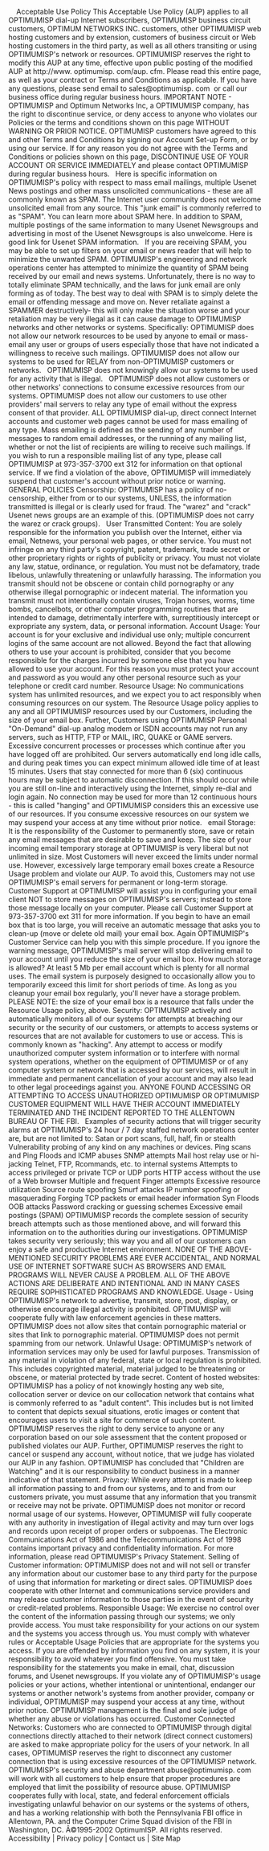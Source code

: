     Acceptable Use Policy This Acceptable Use Policy (AUP) applies to all OPTIMUMISP dial-up Internet subscribers, OPTIMUMISP business circuit customers, OPTIMUM NETWORKS INC. customers, other OPTIMUMISP web hosting customers and by extension, customers of business circuit or Web hosting customers in the third party, as well as all others transiting or using OPTIMUMISP's network or resources. OPTIMUMISP reserves the right to modify this AUP at any time, effective upon public posting of the modified AUP at http://www. optimumisp. com/aup. cfm. Please read this entire page, as well as your contract or Terms and Conditions as applicable. If you have any questions, please send email to sales@optimumisp. com  or call our business office during regular business hours. IMPORTANT NOTE - OPTIMUMISP and Optimum Networks Inc, a OPTIMUMISP company, has the right to discontinue service, or deny access to anyone who violates our Policies or the terms and conditions shown on this page WITHOUT WARNING OR PRIOR NOTICE. OPTIMUMISP customers have agreed to this and other Terms and Conditions by signing our Account Set-up Form, or by using our service. If for any reason you do not agree with the Terms and Conditions or policies shown on this page, DISCONTINUE USE OF YOUR ACCOUNT OR SERVICE IMMEDIATELY and please contact OPTIMUMISP during regular business hours.   Here is specific information on OPTIMUMISP's policy with respect to mass email mailings, multiple Usenet News postings and other mass unsolicited communications - these are all commonly known as SPAM. The Internet user community does not welcome unsolicited email from any source. This "junk email" is commonly referred to as "SPAM". You can learn more about SPAM here. In addition to SPAM, multiple postings of the same information to many Usenet Newsgroups and advertising in most of the Usenet Newsgroups is also unwelcome. Here is good link for Usenet SPAM information.   If you are receiving SPAM, you may be able to set up filters on your email or news reader that will help to minimize the unwanted SPAM. OPTIMUMISP's engineering and network operations center has attempted to minimize the quantity of SPAM being received by our email and news systems. Unfortunately, there is no way to totally eliminate SPAM technically, and the laws for junk email are only forming as of today. The best way to deal with SPAM is to simply delete the email or offending message and move on. Never retaliate against a SPAMMER destructively- this will only make the situation worse and your retaliation may be very illegal as it can cause damage to OPTIMUMISP networks and other networks or systems. Specifically: OPTIMUMISP does not allow our network resources to be used by anyone to email or mass-email any user or groups of users especially those that have not indicated a willingness to receive such mailings. OPTIMUMISP does not allow our systems to be used for RELAY from non-OPTIMUMISP customers or networks.   OPTIMUMISP does not knowingly allow our systems to be used for any activity that is illegal.   OPTIMUMISP does not allow customers or other networks' connections to consume excessive resources from our systems. OPTIMUMISP does not allow our customers to use other providers' mail servers to relay any type of email without the express consent of that provider. ALL OPTIMUMISP dial-up, direct connect Internet accounts and customer web pages cannot be used for mass emailing of any type. Mass emailing is defined as the sending of any number of messages to random email addresses, or the running of any mailing list, whether or not the list of recipients are willing to receive such mailings. If you wish to run a responsible mailing list of any type, please call OPTIMUMISP at 973-357-3700 ext 312 for information on that optional service. If we find a violation of the above, OPTIMUMISP will immediately suspend that customer's account without prior notice or warning.   GENERAL POLICIES Censorship: OPTIMUMISP has a policy of no-censorship, either from or to our systems, UNLESS, the information transmitted is illegal or is clearly used for fraud. The "warez" and "crack" Usenet news groups are an example of this. (OPTIMUMISP does not carry the warez or crack groups).   User Transmitted Content: You are solely responsible for the information you publish over the Internet, either via email, Netnews, your personal web pages, or other service. You must not infringe on any third party's copyright, patent, trademark, trade secret or other proprietary rights or rights of publicity or privacy. You must not violate any law, statue, ordinance, or regulation. You must not be defamatory, trade libelous, unlawfully threatening or unlawfully harassing. The information you transmit should not be obscene or contain child pornography or any otherwise illegal pornographic or indecent material. The information you transmit must not intentionally contain viruses, Trojan horses, worms, time bombs, cancelbots, or other computer programming routines that are intended to damage, detrimentally interfere with, surreptitiously intercept or expropriate any system, data, or personal information. Account Usage: Your account is for your exclusive and individual use only; multiple concurrent logins of the same account are not allowed. Beyond the fact that allowing others to use your account is prohibited, consider that you become responsible for the charges incurred by someone else that you have allowed to use your account. For this reason you must protect your account and password as you would any other personal resource such as your telephone or credit card number. Resource Usage: No communications system has unlimited resources, and we expect you to act responsibly when consuming resources on our system. The Resource Usage policy applies to any and all OPTIMUMISP resources used by our Customers, including the size of your email box. Further, Customers using OPTIMUMISP Personal "On-Demand" dial-up analog modem or ISDN accounts may not run any servers, such as HTTP, FTP or MAIL, IRC, QUAKE or GAME servers. Excessive concurrent processes or processes which continue after you have logged off are prohibited. Our servers automatically end long idle calls, and during peak times you can expect minimum allowed idle time of at least 15 minutes. Users that stay connected for more than 6 (six) continuous hours may be subject to automatic disconnection. If this should occur while you are still on-line and interactively using the Internet, simply re-dial and login again. No connection may be used for more than 12 continuous hours - this is called "hanging" and OPTIMUMISP considers this an excessive use of our resources. If you consume excessive resources on our system we may suspend your access at any time without prior notice.   email Storage: It is the responsibility of the Customer to permanently store, save or retain any email messages that are desirable to save and keep. The size of your incoming email temporary storage at OPTIMUMISP is very liberal but not unlimited in size. Most Customers will never exceed the limits under normal use. However, excessively large temporary email boxes create a Resource Usage problem and violate our AUP. To avoid this, Customers may not use OPTIMUMISP's email servers for permanent or long-term storage. Customer Support at OPTIMUMISP will assist you in configuring your email client NOT to store messages on OPTIMUMISP's servers; instead to store those message locally on your computer. Please call Customer Support at 973-357-3700 ext 311 for more information. If you begin to have an email box that is too large, you will receive an automatic message that asks you to clean-up (move or delete old mail) your email box. Again OPTIMUMISP's Customer Service can help you with this simple procedure. If you ignore the warning message, OPTIMUMISP's mail server will stop delivering email to your account until you reduce the size of your email box. How much storage is allowed? At least 5 Mb per email account which is plenty for all normal uses. The email system is purposely designed to occasionally allow you to temporarily exceed this limit for short periods of time. As long as you cleanup your email box regularly, you'll never have a storage problem. PLEASE NOTE: the size of your email box is a resource that falls under the Resource Usage policy, above. Security: OPTIMUMISP actively and automatically monitors all of our systems for attempts at breaching our security or the security of our customers, or attempts to access systems or resources that are not available for customers to use or access. This is commonly known as "hacking". Any attempt to access or modify unauthorized computer system information or to interfere with normal system operations, whether on the equipment of OPTIMUMISP or of any computer system or network that is accessed by our services, will result in immediate and permanent cancellation of your account and may also lead to other legal proceedings against you. ANYONE FOUND ACCESSING OR ATTEMPTING TO ACCESS UNAUTHORIZED OPTIMUMISP OR OPTIMUMISP CUSTOMER EQUIPMENT WILL HAVE THEIR ACCOUNT IMMEDIATELY TERMINATED AND THE INCIDENT REPORTED TO THE ALLENTOWN BUREAU OF THE FBI.   Examples of security actions that will trigger security alarms at OPTIMUMISP's 24 hour / 7 day staffed network operations center are, but are not limited to: Satan or port scans, full, half, fin or stealth Vulnerability probing of any kind on any machines or devices. Ping scans and Ping Floods and ICMP abuses SNMP attempts Mail host relay use or hi-jacking Telnet, FTP, Rcommands, etc. to internal systems Attempts to access privileged or private TCP or UDP ports HTTP access without the use of a Web browser Multiple and frequent Finger attempts Excessive resource utilization Source route spoofing Smurf attacks IP number spoofing or masquerading Forging TCP packets or email header information Syn Floods OOB attacks Password cracking or guessing schemes Excessive email postings (SPAM) OPTIMUMISP records the complete session of security breach attempts such as those mentioned above, and will forward this information on to the authorities during our investigations. OPTIMUMISP takes security very seriously; this way you and all of our customers can enjoy a safe and productive Internet environment. NONE OF THE ABOVE-MENTIONED SECURITY PROBLEMS ARE EVER ACCIDENTAL, AND NORMAL USE OF INTERNET SOFTWARE SUCH AS BROWSERS AND EMAIL PROGRAMS WILL NEVER CAUSE A PROBLEM. ALL OF THE ABOVE ACTIONS ARE DELIBERATE AND INTENTIONAL AND IN MANY CASES REQUIRE SOPHISTICATED PROGRAMS AND KNOWLEDGE. Usage - Using OPTIMUMISP's network to advertise, transmit, store, post, display, or otherwise encourage illegal activity is prohibited. OPTIMUMISP will cooperate fully with law enforcement agencies in these matters. OPTIMUMISP does not allow sites that contain pornographic material or sites that link to pornographic material. OPTIMUMISP does not permit spamming from our network. Unlawful Usage: OPTIMUMISP's network of information services may only be used for lawful purposes. Transmission of any material in violation of any federal, state or local regulation is prohibited. This includes copyrighted material, material judged to be threatening or obscene, or material protected by trade secret. Content of hosted websites: OPTIMUMISP has a policy of not knowingly hosting any web site, collocation server or device on our collocation network that contains what is commonly referred to as "adult content". This includes but is not limited to content that depicts sexual situations, erotic images or content that encourages users to visit a site for commerce of such content. OPTIMUMISP reserves the right to deny service to anyone or any corporation based on our sole assessment that the content proposed or published violates our AUP. Further, OPTIMUMISP reserves the right to cancel or suspend any account, without notice, that we judge has violated our AUP in any fashion. OPTIMUMISP has concluded that "Children are Watching" and it is our responsibility to conduct business in a manner indicative of that statement. Privacy: While every attempt is made to keep all information passing to and from our systems, and to and from our customers private, you must assume that any information that you transmit or receive may not be private. OPTIMUMISP does not monitor or record normal usage of our systems. However, OPTIMUMISP will fully cooperate with any authority in investigation of illegal activity and may turn over logs and records upon receipt of proper orders or subpoenas. The Electronic Communications Act of 1986 and the Telecommunications Act of 1998 contains important privacy and confidentiality information. For more information, please read OPTIMUMISP's Privacy Statement. Selling of Customer information: OPTIMUMISP does not and will not sell or transfer any information about our customer base to any third party for the purpose of using that information for marketing or direct sales. OPTIMUMISP does cooperate with other Internet and communications service providers and may release customer information to those parties in the event of security or credit-related problems. Responsible Usage: We exercise no control over the content of the information passing through our systems; we only provide access. You must take responsibility for your actions on our system and the systems you access through us. You must comply with whatever rules or Acceptable Usage Policies that are appropriate for the systems you access. If you are offended by information you find on any system, it is your responsibility to avoid whatever you find offensive. You must take responsibility for the statements you make in email, chat, discussion forums, and Usenet newsgroups. If you violate any of OPTIMUMISP's usage policies or your actions, whether intentional or unintentional, endanger our systems or another network's systems from another provider, company or individual, OPTIMUMISP may suspend your access at any time, without prior notice. OPTIMUMISP management is the final and sole judge of whether any abuse or violations has occurred. Customer Connected Networks: Customers who are connected to OPTIMUMISP through digital connections directly attached to their network (direct connect customers) are asked to make appropriate policy for the users of your network. In all cases, OPTIMUMISP reserves the right to disconnect any customer connection that is using excessive resources of the OPTIMUMISP network. OPTIMUMISP's security and abuse department abuse@optimumisp. com will work with all customers to help ensure that proper procedures are employed that limit the possibility of resource abuse. OPTIMUMISP cooperates fully with local, state, and federal enforcement officials investigating unlawful behavior on our systems or the systems of others, and has a working relationship with both the Pennsylvania FBI office in Allentown, PA. and the Computer Crime Squad division of the FBI in Washington, DC. Â©1995-2002 OptimumISP. All rights reserved. Accessibility | Privacy policy | Contact us | Site Map
